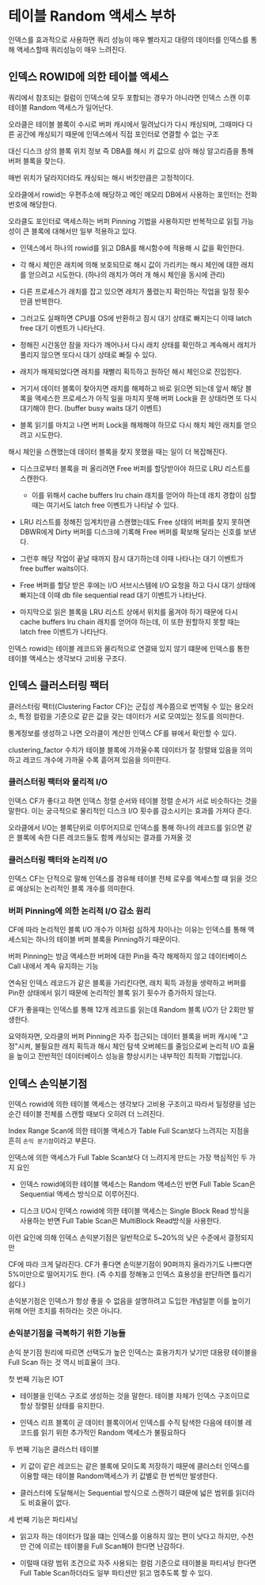 # 테이블 Random 액세스 부하

인덱스를 효과적으로 사용하면 쿼리 성능이 매우 빨라지고 대량의 데이터를 인덱스를 통해 액세스할때 쿼리성능이 매우 느려진다.

## 인덱스 ROWID에 의한 테이블 액세스

쿼리에서 참조되는 컬럼이 인덱스에 모두 포함되는 경우가 아니라면 인덱스 스캔 이후 테이블 Random 액세스가 일어난다.

오라클은 테이블 블록이 수시로 버퍼 캐시에서 밀려났다가 다시 캐싱되며, 그때마다 다른 공간에 캐싱되기 때문에 인덱스에서 직접 포인터로 연결할 수 없는 구조

대신 디스크 상의 블록 위치 정보 즉 DBA를 해시 키 값으로 삼아 해싱 알고리즘을 통해 버퍼 블록을 찾는다.

매번 위치가 달라지더라도 캐싱되는 해시 버킷만큼은 고정적이다.

오라클에서 rowid는 우편주소에 해당하고 메인 메모리 DB에서 사용하는 포인터는 전화번호에 해당한다.

오라클도 포인터로 액세스하는 버퍼 Pinning 기법을 사용하지만 반복적으로 읽힐 가능성이 큰 블록에 대해서만 일부 적용하고 있다.

-   인덱스에서 하나의 rowid를 읽고 DBA를 해시함수에 적용해 시 값을 확인한다.

-   각 해시 체인은 래치에 의해 보호되므로 해시 값이 가리키는 해시 체인에 대한 래치를 얻으려고 시도한다. (하나의 래치가 여러 개 해시 체인을 동시에 관리)

-   다른 프로세스가 래치를 잡고 있으면 래치가 풀렸는지 확인하는 작업을 일정 횟수 만큼 반복한다.

-   그러고도 실패하면 CPU를 OS에 반환하고 잠시 대기 상태로 빠지는디 이때 latch free 대기 이벤트가 나타난다.

-   정해진 시간동안 잠을 자다가 깨어나서 다시 래치 상태를 확인하고 계속해서 래치가 풀리지 않으면 또다시 대기 상태로 빠질 수 있다.

-   래치가 해제되었다면 래치를 재빨리 획득하고 원하던 해시 체인으로 진입힌다.

-   거기서 데이터 블록이 찾아지면 래치를 해제하고 바로 읽으면 되는데 앞서 해당 블록을 액세스한 프로세스가 아직 일을 마치지 못해 버퍼 Lock을 쥔 상태라면 또 다시 대기해야 한다. (buffer busy waits 대기 이벤트)

-   블록 읽기를 마치고 나면 버퍼 Lock을 해제해야 하므로 다시 해치 체인 래치를 얻으려고 시도한다.

해시 체인을 스캔했는데 데이터 블록을 찾지 못했을 때는 일이 더 복잡해진다.

-   디스크로부터 블록을 퍼 올리려면 Free 버퍼를 할당받아야 하므로 LRU 리스트를 스캔한다.

    -   이를 위해서 cache buffers lru chain 래치를 얻어야 하는데 래치 경합이 심할때는 여기서도 latch free 이벤트가 나타날 수 있다.

-   LRU 리스트를 정해진 임계치만큼 스캔했는데도 Free 상태의 버퍼를 찾지 못하면 DBWR에게 Dirty 버퍼를 디스크에 기록해 Free 버퍼를 확보해 달라는 신호를 보낸다.

-   그런후 해당 작업이 끝날 때까지 잠시 대기하는데 이때 나타나는 대기 이벤트가 free buffer waits이다.

-   Free 버퍼를 할당 받은 후에는 I/O 서브시스템에 I/O 요청을 하고 다시 대기 상태에 빠지는데 이때 db file sequential read 대기 이벤트가 나타난다.

-   마지막으로 읽은 블록을 LRU 리스트 상에서 위치를 옮겨야 하기 때문에 다시 cache buffers lru chain 래치를 얻어야 하는데, 이 또한 원할하지 못할 때는 latch free 이벤트가 나타난다.

인덱스 rowid는 테이블 레코드와 물리적으로 연결돼 있지 않기 떄문에 인덱스를 통한 테이블 액세스는 생각보다 고비용 구조다.

## 인덱스 클러스터링 팩터

클러스터링 팩터(Clustering Factor CF)는 군집성 계수쯤으로 번역될 수 있는 용오러소, 특정 컬럼을 기준으로 같은 값을 갖는 데이터가 서로 모여있는 정도를 의미한다.

통계정보를 생성하고 나면 오라클이 계산한 인덱스 CF를 뷰에서 확인할 수 있다.

clustering_factor 수치가 테이블 블록에 가까울수록 데이터가 잘 정렬돼 있음을 의미하고 레코드 개수에 가까울 수록 흩어져 있음을 의미한다.

### 클러스터링 팩터와 물리적 I/O

인덱스 CF가 좋다고 하면 인덱스 정렬 순서와 테이블 정렬 순서가 서로 비슷하다는 것을 말한다. 이는 궁극적으로 물리적인 디스크 I/O 횟수를 감소시키는 효과를 가져다 준다.

오라클에서 I/O는 블록단위로 이루어지므로 인덱스를 통해 하나의 레코드를 읽으면 같은 블록에 속한 다른 레코드들도 함께 캐싱되는 결과를 가져올 것

### 클러스터링 팩터와 논리적 I/O

인덱스 CF는 단적으로 말해 인덱스를 경유해 테이블 전체 로우를 액세스할 떄 읽을 것으로 예상되는 논리적인 블록 개수를 의미한다.

### 버퍼 Pinning에 의한 논리적 I/O 감소 원리

CF에 따라 논리적인 블록 I/O 개수가 이처럼 심하게 차이나는 이유는 인덱스를 통해 액세스되는 하나의 테이블 버퍼 블록을 Pinning하기 때문이다.

버퍼 Pinning는 방금 액세스한 버퍼에 대한 Pin을 즉각 해제하지 않고 데이터베이스 Call 내에서 계속 유지하는 기능

연속된 인덱스 레코드가 같은 블록을 가리킨다면, 래치 획득 과정을 생략하고 버퍼를 Pin한 상태에서 읽기 때문에 논리적인 블록 읽기 횟수가 증가하지 않는다.

CF가 좋을때는 인덱스를 통해 12개 레코드를 읽는데 Random 블록 I/O가 단 2회만 발생한다.

요약하자면, 오라클의 버퍼 Pinning은 자주 접근되는 데이터 블록을 버퍼 캐시에 "고정"시켜, 불필요한 래치 획득과 해시 체인 탐색 오버헤드를 줄임으로써 논리적 I/O 효율을 높이고 전반적인 데이터베이스 성능을 향상시키는 내부적인 최적화 기법입니다.

## 인덱스 손익분기점

인덱스 rowid에 의한 테이블 액세스는 생각보다 고비용 구조이고 따라서 일정량을 넘는 순간 테이블 전체를 스캔할 때보다 오히려 더 느려진다.

Index Range Scan에 의한 테이블 액세스가 Table Full Scan보다 느려지는 지점을 흔히 `손익 분기점`이라고 부른다.

인덱스에 의한 액세스가 Full Table Scan보다 더 느려지게 만드는 가장 핵심적인 두 가지 요인

-   인덱스 rowid에의한 테이블 액세스는 Random 액세스인 반면 Full Table Scan은 Sequential 액세스 방식으로 이루어진다.

-   디스크 I/O시 인덱스 rowid에 의한 테이블 액세스는 Single Block Read 방식을 사용하는 반면 Full Table Scan은 MultiBlock Read방식을 사용한다.

이런 요인에 의해 인덱스 손익분기점은 일반적으로 5~20%의 낮은 수준에서 결정되지만

CF에 따라 크게 달라진다. CF가 좋다면 손익분기점이 90퍼까지 올라가기도 나쁘다면 5%미만으로 떨어지기도 한다. (즉 수치를 정해놓고 인덱스 효용성을 판단하면 틀리기 쉽다.)

손익분기점은 인덱스가 항상 좋을 수 없음을 설명하려고 도입한 개념일뿐 이를 높이기 위해 어떤 조치를 취하라는 것은 아니다.

### 손익분기점을 극복하기 위한 기능들

손익 분기점 원리에 따르면 선택도가 높은 인덱스는 효용가치가 낮기만 대용량 테이블을 Full Scan 하는 것 역시 비효율이 크다.

첫 번째 기능은 IOT

-   테이블을 인덱스 구조로 생성하는 것을 말한다. 테이블 자체가 인덱스 구조이므로 항상 정렬된 상태를 유지한다.

-   인덱스 리프 블록이 곧 데이터 블록이어서 인덱스를 수직 탐색한 다음에 테이블 레코드를 읽기 위한 추가적인 Random 액세스가 불필요하다

두 번째 기능은 클러스터 테이블

-   키 값이 같은 레코드는 같은 블록에 모이도록 저장하기 때문에 클러스터 인덱스를 이용할 때는 테이블 Random액세스가 키 값별로 한 번씩만 발생한다.

-   클러스터에 도달해서는 Sequential 방식으로 스캔하기 떄문에 넓은 범위를 읽더라도 비효율이 없다.

세 번째 기능은 파티셔닝

-   읽고자 하는 데이터가 많을 떄는 인덱스를 이용하지 않는 편이 낫다고 하지만, 수천만 건에 이르는 테이블을 Full Scan해야 한다면 난감하다.

-   이럴때 대량 범위 조건으로 자주 사용되는 컬럼 기준으로 테이블을 파티셔닝 한다면 Full Table Scan하더라도 일부 파티션만 읽고 멈추도록 할 수 있다.
